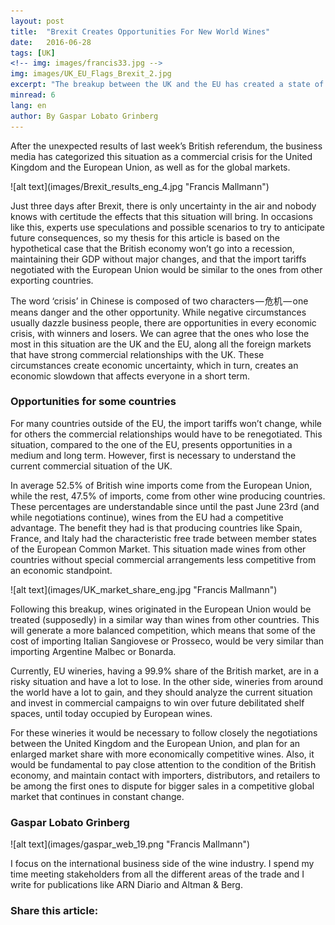 ```yaml
---
layout: post 
title:  "Brexit Creates Opportunities For New World Wines"
date:   2016-06-28
tags: [UK]
<!-- img: images/francis33.jpg -->
img: images/UK_EU_Flags_Brexit_2.jpg
excerpt: "The breakup between the UK and the EU has created a state of disturbance and uncertainty around the world. While this situation harms the trade in a short term, exporting countries outside the EU could take advantage of the crisis." 
minread: 6
lang: en
author: By Gaspar Lobato Grinberg
---
```

After the unexpected results of last week’s British referendum, the business media has categorized this situation as a commercial crisis for the United Kingdom and the European Union, as well as for the global markets.

<span class="imgleft"> 
![alt text](images/Brexit_results_eng_4.jpg "Francis Mallmann") 
</span>

Just three days after Brexit, there is only uncertainty in the air and nobody knows with certitude the effects that this situation will bring. In occasions like this, experts use speculations and possible scenarios to try to anticipate future consequences, so my thesis for this article is based on the hypothetical case that the British economy won’t go into a recession, maintaining their GDP without major changes, and that the import tariffs negotiated with the European Union would be similar to the ones from other exporting countries.

The word ‘crisis’ in Chinese is composed of two characters — 危机 — one means danger and the other opportunity. While negative circumstances usually dazzle business people, there are opportunities in every economic crisis, with winners and losers. We can agree that the ones who lose the most in this situation are the UK and the EU, along all the foreign markets that have strong commercial relationships with the UK. These circumstances create economic uncertainty, which in turn, creates an economic slowdown that affects everyone in a short term.

### Opportunities for some countries

For many countries outside of the EU, the import tariffs won’t change, while for others the commercial relationships would have to be renegotiated. This situation, compared to the one of the EU, presents opportunities in a medium and long term. However, first is necessary to understand the current commercial situation of the UK.

In average 52.5% of British wine imports come from the European Union, while the rest, 47.5% of imports, come from other wine producing countries. These percentages are understandable since until the past June 23rd (and while negotiations continue), wines from the EU had a competitive advantage. The benefit they had is that producing countries like Spain, France, and Italy had the characteristic free trade between member states of the European Common Market. This situation made wines from other countries without special commercial arrangements less competitive from an economic standpoint.

<span class="imgcenterwide"> 
![alt text](images/UK_market_share_eng.jpg "Francis Mallmann") 
</span>

Following this breakup, wines originated in the European Union would be treated (supposedly) in a similar way than wines from other countries. This will generate a more balanced competition, which means that some of the cost of importing Italian Sangiovese or Prosseco, would be very similar than importing Argentine Malbec or Bonarda.

Currently, EU wineries, having a 99.9% share of the British market, are in a risky situation and have a lot to lose. In the other side, wineries from around the world have a lot to gain, and they should analyze the current situation and invest in commercial campaigns to win over future debilitated shelf spaces, until today occupied by European wines.

For these wineries it would be necessary to follow closely the negotiations between the United Kingdom and the European Union, and plan for an enlarged market share with more economically competitive wines. Also, it would be fundamental to pay close attention to the condition of the British economy, and maintain contact with importers, distributors, and retailers to be among the first ones to dispute for bigger sales in a competitive global market that continues in constant change.

### Gaspar Lobato Grinberg

<span class="imgpp"> 
![alt text](images/gaspar_web_19.png "Francis Mallmann") 
</span>

I focus on the international business side of the wine industry. I spend my time meeting stakeholders from all the different areas of the trade and I write for publications like ARN Diario and Altman & Berg.

<h3>Share this article:</h3>
<div class="addthis_inline_share_toolbox"></div>
<br>





